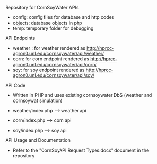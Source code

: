Repository for CornSoyWater APIs

* config: config files for database and http codes
* objects: database objects in php
* temp: temporary folder for debugging

API Endpoints
* weather : for weather  rendered as http://hprcc-agron0.unl.edu/cornsoywater/api/weather/
* corn: for corn endpoint rendered as http://hprcc-agron0.unl.edu/cornsoywater/api/corn/
* soy: for soy endpoint rendered as http://hprcc-agron0.unl.edu/cornsoywater/api/soy/

API Code
* Written in PHP and uses existing cornsoywater DbS (weather and cornsoywat simulation)

*  weather/index.php --> weather api
*  corn/index.php --> corn api
*  soy/index.php --> soy api

API Usage and Documentation

* Refer to the "CornSoyAPI Request Types.docx" document [](https://git.unl.edu/ssamal/api/blob/master/CornSoyAPI_Request_Types.docx) in the repository
